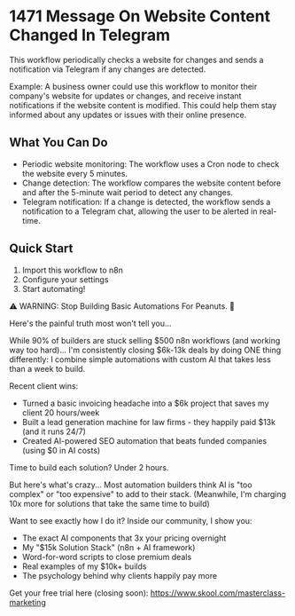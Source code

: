 # 1471 Message On Website Content Changed In Telegram

This workflow periodically checks a website for changes and sends a notification via Telegram if any changes are detected.

Example: A business owner could use this workflow to monitor their company's website for updates or changes, and receive instant notifications if the website content is modified. This could help them stay informed about any updates or issues with their online presence.

## What You Can Do
- Periodic website monitoring: The workflow uses a Cron node to check the website every 5 minutes.
- Change detection: The workflow compares the website content before and after the 5-minute wait period to detect any changes.
- Telegram notification: If a change is detected, the workflow sends a notification to a Telegram chat, allowing the user to be alerted in real-time.

## Quick Start
1. Import this workflow to n8n
2. Configure your settings
3. Start automating!

⚠️ WARNING: Stop Building Basic Automations For Peanuts. 🚫

Here's the painful truth most won't tell you...

While 90% of builders are stuck selling $500 n8n workflows (and working way too hard)...
I'm consistently closing $6k-13k deals by doing ONE thing differently:
I combine simple automations with custom AI that takes less than a week to build.

Recent client wins:
* Turned a basic invoicing headache into a $6k project that saves my client 20 hours/week
* Built a lead generation machine for law firms - they happily paid $13k (and it runs 24/7)
* Created AI-powered SEO automation that beats funded companies (using $0 in AI costs)

Time to build each solution? Under 2 hours.

But here's what's crazy...
Most automation builders think AI is "too complex" or "too expensive" to add to their stack.
(Meanwhile, I'm charging 10x more for solutions that take the same time to build)

Want to see exactly how I do it?
Inside our community, I show you:
* The exact AI components that 3x your pricing overnight
* My "$15k Solution Stack" (n8n + AI framework)
* Word-for-word scripts to close premium deals
* Real examples of my $10k+ builds
* The psychology behind why clients happily pay more

Get your free trial here (closing soon): https://www.skool.com/masterclass-marketing
